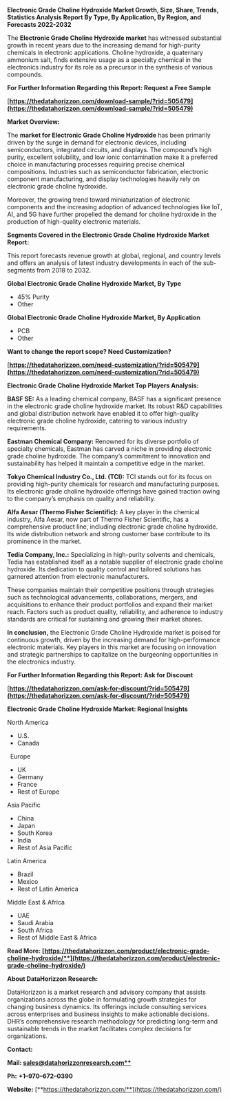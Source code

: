 ﻿**Electronic Grade Choline Hydroxide  Market Growth, Size, Share, Trends, Statistics Analysis Report By Type, By Application, By Region, and Forecasts 2022-2032**


The **Electronic Grade Choline Hydroxide market** has witnessed substantial growth in recent years due to the increasing demand for high-purity chemicals in electronic applications. Choline hydroxide, a quaternary ammonium salt, finds extensive usage as a specialty chemical in the electronics industry for its role as a precursor in the synthesis of various compounds.

**For Further Information Regarding this Report: Request a Free Sample**	

[**https://thedatahorizzon.com/download-sample/?rid=505479](https://thedatahorizzon.com/download-sample/?rid=505479)** 

**Market Overview:** 

The **market for Electronic Grade Choline Hydroxide** has been primarily driven by the surge in demand for electronic devices, including semiconductors, integrated circuits, and displays. The compound’s high purity, excellent solubility, and low ionic contamination make it a preferred choice in manufacturing processes requiring precise chemical compositions. Industries such as semiconductor fabrication, electronic component manufacturing, and display technologies heavily rely on electronic grade choline hydroxide.

Moreover, the growing trend toward miniaturization of electronic components and the increasing adoption of advanced technologies like IoT, AI, and 5G have further propelled the demand for choline hydroxide in the production of high-quality electronic materials.

**Segments Covered in the Electronic Grade Choline Hydroxide Market Report:** 

This report forecasts revenue growth at global, regional, and country levels and offers an analysis of latest industry developments in each of the sub-segments from 2018 to 2032.

**Global Electronic Grade Choline Hydroxide Market, By Type**

- 45% Purity
- Other

**Global Electronic Grade Choline Hydroxide Market, By Application**

- PCB
- Other

**Want to change the report scope? Need Customization?**

[**https://thedatahorizzon.com/need-customization/?rid=505479](https://thedatahorizzon.com/need-customization/?rid=505479)** 

**Electronic Grade Choline Hydroxide Market Top Players Analysis:**

**BASF SE:** As a leading chemical company, BASF has a significant presence in the electronic grade choline hydroxide market. Its robust R&D capabilities and global distribution network have enabled it to offer high-quality electronic grade choline hydroxide, catering to various industry requirements.

**Eastman Chemical Company:** Renowned for its diverse portfolio of specialty chemicals, Eastman has carved a niche in providing electronic grade choline hydroxide. The company’s commitment to innovation and sustainability has helped it maintain a competitive edge in the market.

**Tokyo Chemical Industry Co., Ltd. (TCI):** TCI stands out for its focus on providing high-purity chemicals for research and manufacturing purposes. Its electronic grade choline hydroxide offerings have gained traction owing to the company’s emphasis on quality and reliability.

**Alfa Aesar (Thermo Fisher Scientific):** A key player in the chemical industry, Alfa Aesar, now part of Thermo Fisher Scientific, has a comprehensive product line, including electronic grade choline hydroxide. Its wide distribution network and strong customer base contribute to its prominence in the market.

**Tedia Company, Inc.:** Specializing in high-purity solvents and chemicals, Tedia has established itself as a notable supplier of electronic grade choline hydroxide. Its dedication to quality control and tailored solutions has garnered attention from electronic manufacturers.

These companies maintain their competitive positions through strategies such as technological advancements, collaborations, mergers, and acquisitions to enhance their product portfolios and expand their market reach. Factors such as product quality, reliability, and adherence to industry standards are critical for sustaining and growing their market shares.

**In conclusion,** the Electronic Grade Choline Hydroxide market is poised for continuous growth, driven by the increasing demand for high-performance electronic materials. Key players in this market are focusing on innovation and strategic partnerships to capitalize on the burgeoning opportunities in the electronics industry.

**For Further Information Regarding this Report: Ask for Discount**	

[**https://thedatahorizzon.com/ask-for-discount/?rid=505479](https://thedatahorizzon.com/ask-for-discount/?rid=505479)**  

**Electronic Grade Choline Hydroxide Market: Regional Insights**

North America

- U.S.
- Canada

` `Europe

- UK
- Germany
- France
- Rest of Europe

Asia Pacific

- China
- Japan
- South Korea
- India
- Rest of Asia Pacific

Latin America

- Brazil
- Mexico
- Rest of Latin America

Middle East & Africa

- UAE
- Saudi Arabia
- South Africa
- Rest of Middle East & Africa

**Read More: [https://thedatahorizzon.com/product/electronic-grade-choline-hydroxide/**](https://thedatahorizzon.com/product/electronic-grade-choline-hydroxide/)** 

**About DataHorizzon Research:**

DataHorizzon is a market research and advisory company that assists organizations across the globe in formulating growth strategies for changing business dynamics. Its offerings include consulting services across enterprises and business insights to make actionable decisions. DHR’s comprehensive research methodology for predicting long-term and sustainable trends in the market facilitates complex decisions for organizations.

**Contact:**

**Mail: [sales@datahorizzonresearch.com**](mailto:sales@datahorizzonresearch.com)**

**Ph:** **+1–970–672–0390**

**Website:** [**https://thedatahorizzon.com/**](https://thedatahorizzon.com/)
